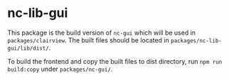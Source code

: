 # nc-lib-gui

This package is the build version of ``nc-gui`` which will be used in ``packages/clairview``. The built files should be located in ``packages/nc-lib-gui/lib/dist/``. 

To build the frontend and copy the built files to dist directory, run ``npm run build:copy`` under ``packages/nc-gui/``.